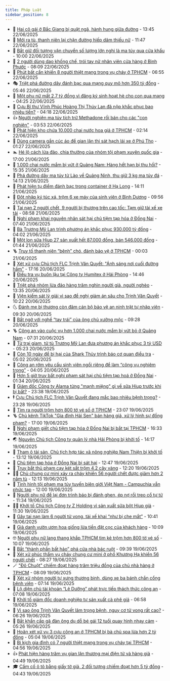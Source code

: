 ```yaml
---
title: Pháp Luật
sidebar_position: 8
---
```


<!-- dantri-phap-luat:START -->
- 🌊 [Hai cô gái ở Bắc Giang bị quật ngã, hành hung giữa đường](https://dantri.com.vn/phap-luat/hai-co-gai-o-bac-giang-bi-quat-nga-hanh-hung-giua-duong-20250622204316411.htm) - 13:45 22/06/2025
- 🐲 [Mới ra tù, thanh niên lại chặn đường hiếp dâm thiếu nữ](https://dantri.com.vn/phap-luat/moi-ra-tu-thanh-nien-lai-chan-duong-hiep-dam-thieu-nu-20250622180512937.htm) - 11:47 22/06/2025
- 🌁 [Bắt giữ đối tượng vận chuyển số lượng lớn nghi là ma túy qua cửa khẩu](https://dantri.com.vn/phap-luat/bat-giu-doi-tuong-van-chuyen-so-luong-lon-nghi-la-ma-tuy-qua-cua-khau-20250622162356631.htm) - 10:00 22/06/2025
- 🎃 [2 người dùng dao khống chế, trói tay nữ nhân viên cửa hàng ở Bình Phước](https://dantri.com.vn/phap-luat/2-nguoi-dung-dao-khong-che-troi-tay-nu-nhan-vien-cua-hang-o-binh-phuoc-20250622145727419.htm) - 08:09 22/06/2025
- 🦅 [Phút bất cẩn khiến 8 người thiệt mạng trong vụ cháy ở TPHCM](https://dantri.com.vn/phap-luat/phut-bat-can-khien-8-nguoi-thiet-mang-trong-vu-chay-o-tphcm-20250621113325046.htm) - 06:55 22/06/2025
- 🎭 [Triệt phá đường dây đánh bạc qua mạng quy mô hơn 350 tỷ đồng](https://dantri.com.vn/phap-luat/triet-pha-duong-day-danh-bac-qua-mang-quy-mo-hon-350-ty-dong-20250622121959330.htm) - 05:46 22/06/2025
- 🤗 [Một phụ nữ mất 2,7 tỷ đồng vì đăng ký sinh hoạt hè cho con qua mạng](https://dantri.com.vn/phap-luat/mot-phu-nu-mat-27-ty-dong-vi-dang-ky-sinh-hoat-he-cho-con-qua-mang-20250622111014950.htm) - 04:25 22/06/2025
- 🚀 [Cựu Bí thư Vĩnh Phúc Hoàng Thị Thúy Lan đã nộp khắc phục bao nhiêu tiền?](https://dantri.com.vn/phap-luat/cuu-bi-thu-vinh-phuc-hoang-thi-thuy-lan-da-nop-khac-phuc-bao-nhieu-tien-20250622110450156.htm) - 04:18 22/06/2025
- 👍 [Người nghiện ma túy tích trữ Methadone rồi bán cho các &quot;con nghiện&quot;](https://dantri.com.vn/phap-luat/nguoi-nghien-ma-tuy-tich-tru-methadone-roi-ban-cho-cac-con-nghien-20250622104758168.htm) - 03:53 22/06/2025
- 🧐 [Phát hiện kho chứa 10.000 chai nước hoa giả ở TPHCM](https://dantri.com.vn/phap-luat/phat-hien-kho-chua-10000-chai-nuoc-hoa-gia-o-tphcm-20250622080955123.htm) - 02:14 22/06/2025
- 🫶 [Dùng camera gắn cúc áo để gian lận thi sát hạch lái xe ở Phú Thọ](https://dantri.com.vn/phap-luat/dung-camera-gan-cuc-ao-de-gian-lan-thi-sat-hach-lai-xe-o-phu-tho-20250622082123733.htm) - 01:27 22/06/2025
- 🏊 [Hé lộ cách lừa đảo, chia thưởng của nhóm tội phạm xuyên quốc gia](https://dantri.com.vn/phap-luat/he-lo-cach-lua-dao-chia-thuong-cua-nhom-toi-pham-xuyen-quoc-gia-20250621175339946.htm) - 17:00 21/06/2025
- 🌋 [1.000 chai nước mắm bị vứt ở Quảng Nam: Hàng hết hạn bị thu hồi?](https://dantri.com.vn/phap-luat/1000-chai-nuoc-mam-bi-vut-o-quang-nam-hang-het-han-bi-thu-hoi-20250621213903296.htm) - 15:35 21/06/2025
- 👹 [Phá đường dây ma túy từ Lào về Quảng Ninh, thu giữ 3 kg ma túy đá](https://dantri.com.vn/phap-luat/pha-duong-day-ma-tuy-tu-lao-ve-quang-ninh-thu-giu-3-kg-ma-tuy-da-20250621204506447.htm) - 14:13 21/06/2025
- 🫣 [Phát hiện tụ điểm đánh bạc trong container ở Hạ Long](https://dantri.com.vn/phap-luat/phat-hien-tu-diem-danh-bac-trong-container-o-ha-long-20250621202734750.htm) - 14:11 21/06/2025
- 🎃 [Đột nhập ký túc xá, trộm 6 xe máy của sinh viên ở Bình Dương](https://dantri.com.vn/phap-luat/dot-nhap-ky-tuc-xa-trom-6-xe-may-cua-sinh-vien-o-binh-duong-20250621163415643.htm) - 09:56 21/06/2025
- 🌝 [Tai nạn 2 người chết, 9 người bị thương trên cao tốc: Tạm giữ tài xế xe tải](https://dantri.com.vn/phap-luat/tai-nan-2-nguoi-chet-9-nguoi-bi-thuong-tren-cao-toc-tam-giu-tai-xe-xe-tai-20250621153035615.htm) - 08:58 21/06/2025
- 🚀 [Nghi phạm khai nguyên nhân sát hại chủ tiệm tạp hóa ở Đồng Nai](https://dantri.com.vn/phap-luat/nghi-pham-khai-nguyen-nhan-sat-hai-chu-tiem-tap-hoa-o-dong-nai-20250621142024095.htm) - 07:40 21/06/2025
- 🥷 [Bà Trương Mỹ Lan trình phương án khắc phục 930.000 tỷ đồng](https://dantri.com.vn/phap-luat/ba-truong-my-lan-trinh-phuong-an-khac-phuc-930000-ty-dong-20250621103048032.htm) - 04:02 21/06/2025
- 👺 [Một lon sữa Hiup 27 sản xuất hết 87.000 đồng, bán 546.000 đồng](https://dantri.com.vn/phap-luat/mot-lon-sua-hiup-27-san-xuat-het-87000-dong-ban-546000-dong-20250621083502538.htm) - 01:44 21/06/2025
- 🪜 [Truy tố thanh niên “bênh” chó, đánh bảo vệ ở TPHCM](https://dantri.com.vn/phap-luat/truy-to-thanh-nien-benh-cho-danh-bao-ve-o-tphcm-20250620224309131.htm) - 00:03 21/06/2025
- 🦄 [Xét xử cựu Chủ tịch FLC Trịnh Văn Quyết: &quot;Ánh sáng nơi cuối đường hầm&quot;](https://dantri.com.vn/phap-luat/xet-xu-cuu-chu-tich-flc-trinh-van-quyet-anh-sang-noi-cuoi-duong-ham-20250620222124092.htm) - 17:16 20/06/2025
- 🦍 [Điều tra vụ buôn lậu tại Công ty Humitex ở Hải Phòng](https://dantri.com.vn/phap-luat/dieu-tra-vu-buon-lau-tai-cong-ty-humitex-o-hai-phong-20250620213900515.htm) - 14:46 20/06/2025
- 🌁 [Triệt phá nhóm lừa đảo hàng trăm nghìn người già, người nghèo](https://dantri.com.vn/phap-luat/triet-pha-nhom-lua-dao-hang-tram-nghin-nguoi-gia-nguoi-ngheo-20250620203338389.htm) - 13:35 20/06/2025
- 💯 [Viện kiểm sát lý giải vì sao đề nghị giảm án sâu cho Trịnh Văn Quyết](https://dantri.com.vn/phap-luat/vien-kiem-sat-ly-giai-vi-sao-de-nghi-giam-an-sau-cho-trinh-van-quyet-20250620171518484.htm) - 10:22 20/06/2025
- 🌜 [Đánh mẹ bị thương còn đâm cán bộ bảo vệ an ninh trật tự nhập viện](https://dantri.com.vn/phap-luat/danh-me-bi-thuong-con-dam-can-bo-bao-ve-an-ninh-trat-tu-nhap-vien-20250620151124482.htm) - 09:30 20/06/2025
- 👹 [Bất ngờ với nghề “tay trái” của ông chủ xưởng mộc](https://dantri.com.vn/phap-luat/bat-ngo-voi-nghe-tay-trai-cua-ong-chu-xuong-moc-20250620161010442.htm) - 09:28 20/06/2025
- 🪜 [Công an vào cuộc vụ hơn 1.000 chai nước mắm bị vứt bỏ ở Quảng Nam](https://dantri.com.vn/phap-luat/cong-an-vao-cuoc-vu-hon-1000-chai-nuoc-mam-bi-vut-bo-o-quang-nam-20250620142312173.htm) - 07:31 20/06/2025
- 🦩 [Từ trại giam, tử tù Trương Mỹ Lan đưa phương án khắc phục 3 tỷ USD](https://dantri.com.vn/phap-luat/tu-trai-giam-tu-tu-truong-my-lan-dua-phuong-an-khac-phuc-3-ty-usd-20250620120430294.htm) - 05:23 20/06/2025
- 💂 [Còn 10 ngày để bị hại của Shark Thủy trình báo cơ quan điều tra](https://dantri.com.vn/phap-luat/con-10-ngay-de-bi-hai-cua-shark-thuy-trinh-bao-co-quan-dieu-tra-20250620115641910.htm) - 05:02 20/06/2025
- 💃 [Công an rởm yêu cầu sinh viên ngồi riêng để làm “công vụ nghiêm trọng”](https://dantri.com.vn/phap-luat/cong-an-rom-yeu-cau-sinh-vien-ngoi-rieng-de-lam-cong-vu-nghiem-trong-20250620092223872.htm) - 04:05 20/06/2025
- 🧐 [Hơn 5 giờ truy bắt nghi phạm sát hại chủ tiệm tạp hoá ở Đồng Nai](https://dantri.com.vn/phap-luat/hon-5-gio-truy-bat-nghi-pham-sat-hai-chu-tiem-tap-hoa-o-dong-nai-20250620074137554.htm) - 01:34 20/06/2025
- 🤗 [Giám đốc Công ty Alama từng &quot;mạnh miệng&quot; gì về sữa Hiup trước khi bị bắt?](https://dantri.com.vn/phap-luat/giam-doc-cong-ty-alama-tung-manh-mieng-gi-ve-sua-hiup-truoc-khi-bi-bat-20250620022123179.htm) - 23:38 19/06/2025
- 🕴 [Cựu Chủ tịch FLC Trịnh Văn Quyết đang mắc bao nhiêu bệnh trọng?](https://dantri.com.vn/phap-luat/cuu-chu-tich-flc-trinh-van-quyet-dang-mac-bao-nhieu-benh-trong-20250620013038909.htm) - 23:28 19/06/2025
- 🐎 [Tìm ra người trộm hơn 800 tờ vé số ở TPHCM](https://dantri.com.vn/phap-luat/tim-ra-nguoi-trom-hon-800-to-ve-so-o-tphcm-20250619233123380.htm) - 23:07 19/06/2025
- 🪜 [Chủ kênh TikTok &quot;Gia đình Hải Sen&quot; bán hàng giả, xử lý hình sự đồng phạm?](https://dantri.com.vn/phap-luat/chu-kenh-tiktok-gia-dinh-hai-sen-ban-hang-gia-xu-ly-hinh-su-dong-pham-20250619162812032.htm) - 17:00 19/06/2025
- 🤭 [Nghi phạm giết chủ tiệm tạp hóa ở Đồng Nai bị bắt tại TPHCM](https://dantri.com.vn/phap-luat/nghi-pham-giet-chu-tiem-tap-hoa-o-dong-nai-bi-bat-tai-tphcm-20250619225441079.htm) - 16:33 19/06/2025
- 🌏 [Nguyên Chủ tịch Công ty quản lý nhà Hải Phòng bị khởi tố](https://dantri.com.vn/phap-luat/nguyen-chu-tich-cong-ty-quan-ly-nha-hai-phong-bi-khoi-to-20250619203925756.htm) - 14:17 19/06/2025
- 🎃 [Tham ô tài sản, Chủ tịch hợp tác xã nông nghiệp Nam Thiện bị khởi tố](https://dantri.com.vn/phap-luat/tham-o-tai-san-chu-tich-hop-tac-xa-nong-nghiep-nam-thien-bi-khoi-to-20250619195250785.htm) - 13:12 19/06/2025
- 🗽 [Chủ tiệm tạp hóa ở Đồng Nai bị sát hại](https://dantri.com.vn/phap-luat/chu-tiem-tap-hoa-o-dong-nai-bi-sat-hai-20250619193719778.htm) - 12:47 19/06/2025
- 🌁 [Truy bắt thủ phạm cạy két sắt trộm 4,2 cây vàng](https://dantri.com.vn/phap-luat/truy-bat-thu-pham-cay-ket-sat-trom-42-cay-vang-20250619191019046.htm) - 12:20 19/06/2025
- 🧑‍💻 [Chủ chung cư mini xảy ra cháy khiến 56 người chết được giảm hơn 2 năm tù](https://dantri.com.vn/phap-luat/chu-chung-cu-mini-xay-ra-chay-khien-56-nguoi-chet-duoc-giam-hon-2-nam-tu-20250619190438155.htm) - 12:13 19/06/2025
- 🌮 [Tình hình tội phạm ma túy tuyến biên giới Việt Nam - Campuchia vẫn phức tạp](https://dantri.com.vn/phap-luat/tinh-hinh-toi-pham-ma-tuy-tuyen-bien-gioi-viet-nam-campuchia-van-phuc-tap-20250619185541664.htm) - 12:00 19/06/2025
- 🤗 [Người phụ nữ để lại đơn trình báo bị đánh ghen, ép nợ rồi treo cổ tự tử](https://dantri.com.vn/phap-luat/nguoi-phu-nu-de-lai-don-trinh-bao-bi-danh-ghen-ep-no-roi-treo-co-tu-tu-20250619175904826.htm) - 11:34 19/06/2025
- 👨‍🏫 [Khởi tố Chủ tịch Công ty Z Holding vì sản xuất sữa bột Hiup giả](https://dantri.com.vn/phap-luat/khoi-to-chu-tich-cong-ty-z-holding-vi-san-xuat-sua-bot-hiup-gia-20250619182838014.htm) - 11:30 19/06/2025
- 🎉 [Gây tai nạn làm 6 người tử vong, tài xế khai “như bị che mắt”](https://dantri.com.vn/phap-luat/gay-tai-nan-lam-6-nguoi-tu-vong-tai-xe-khai-nhu-bi-che-mat-20250619165416059.htm) - 10:41 19/06/2025
- 🤗 [Giả danh vườn ươm hoa giống lừa tiền đặt cọc của khách hàng](https://dantri.com.vn/phap-luat/gia-danh-vuon-uom-hoa-giong-lua-tien-dat-coc-cua-khach-hang-20250619165950913.htm) - 10:09 19/06/2025
- 🤓 [Người phụ nữ lang thang khắp TPHCM tìm kẻ trộm hơn 800 tờ vé số](https://dantri.com.vn/phap-luat/nguoi-phu-nu-lang-thang-khap-tphcm-tim-ke-trom-hon-800-to-ve-so-20250619162512967.htm) - 10:07 19/06/2025
- 👹 [Bắt “thành phần bất hảo” phá cửa nhà bác ruột](https://dantri.com.vn/phap-luat/bat-thanh-phan-bat-hao-pha-cua-nha-bac-ruot-20250619163204932.htm) - 09:39 19/06/2025
- 🐘 [Xét xử phúc thẩm vụ cháy chung cư mini ở phố Khương Hạ khiến 56 người chết](https://dantri.com.vn/phap-luat/xet-xu-phuc-tham-vu-chay-chung-cu-mini-o-pho-khuong-ha-khien-56-nguoi-chet-20250619151644082.htm) - 08:27 19/06/2025
- 🪄 [&quot;Đô Chuột&quot; chiếm đoạt hàng trăm triệu đồng của chủ nhà hàng ở TPHCM](https://dantri.com.vn/phap-luat/do-chuot-chiem-doat-hang-tram-trieu-dong-cua-chu-nha-hang-o-tphcm-20250619141222481.htm) - 08:09 19/06/2025
- 💄 [Xét xử nhóm người tự xưng thương binh, dùng xe ba bánh chắn cổng bệnh viện](https://dantri.com.vn/phap-luat/xet-xu-nhom-nguoi-tu-xung-thuong-binh-dung-xe-ba-banh-chan-cong-benh-vien-20250619140558535.htm) - 07:14 19/06/2025
- 🐎 [Lộ diện chủ tài khoản “Lê Dưỡng” phát trực tiếp thách thức công an](https://dantri.com.vn/phap-luat/lo-dien-chu-tai-khoan-le-duong-phat-truc-tiep-thach-thuc-cong-an-20250619123712252.htm) - 07:08 19/06/2025
- 💯 [Khởi tố giám đốc doanh nghiệp tự sản xuất cà phê giả](https://dantri.com.vn/phap-luat/khoi-to-giam-doc-doanh-nghiep-tu-san-xuat-ca-phe-gia-20250619121853255.htm) - 06:58 19/06/2025
- 💯 [Vì sao ông Trịnh Văn Quyết lâm trọng bệnh, nguy cơ tử vong rất cao?](https://dantri.com.vn/phap-luat/vi-sao-ong-trinh-van-quyet-lam-trong-benh-nguy-co-tu-vong-rat-cao-20250619130152185.htm) - 06:26 19/06/2025
- 🌈 [Bắt khẩn cấp gã đàn ông dụ dỗ bé gái 12 tuổi quay hình nhạy cảm](https://dantri.com.vn/phap-luat/bat-khan-cap-ga-dan-ong-du-do-be-gai-12-tuoi-quay-hinh-nhay-cam-20250619121202529.htm) - 05:26 19/06/2025
- 🧠 [Hoãn xét xử vụ 3 cựu công an ở TPHCM bị bà chủ spa lừa hơn 2 tỷ đồng](https://dantri.com.vn/phap-luat/hoan-xet-xu-vu-3-cuu-cong-an-o-tphcm-bi-ba-chu-spa-lua-hon-2-ty-dong-20250619115042515.htm) - 05:04 19/06/2025
- 🌈 [Bi kịch gia đình có 7 người thiệt mạng trong vụ cháy tại TPHCM](https://dantri.com.vn/phap-luat/bi-kich-gia-dinh-co-7-nguoi-thiet-mang-trong-vu-chay-tai-tphcm-20250619113716312.htm) - 04:56 19/06/2025
- 👍 [Phát hiện hàng trăm vụ gian lận thương mại điện tử và hàng giả](https://dantri.com.vn/phap-luat/phat-hien-hang-tram-vu-gian-lan-thuong-mai-dien-tu-va-hang-gia-20250619110325361.htm) - 04:49 19/06/2025
- 🎓 [Cầm cố ô tô bằng giấy tờ giả, 2 đối tượng chiếm đoạt hơn 5 tỷ đồng](https://dantri.com.vn/phap-luat/cam-co-o-to-bang-giay-to-gia-2-doi-tuong-chiem-doat-hon-5-ty-dong-20250619084408681.htm) - 04:43 19/06/2025<!-- dantri-phap-luat:END -->
